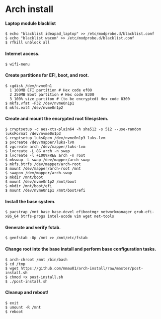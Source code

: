 # Arch install

#### Laptop module blacklist
```
$ echo "blacklist ideapad_laptop" >> /etc/modprobe.d/blacklist.conf
$ echo "blacklist wacom" >> /etc/modprobe.d/blacklist.conf
$ rfkill unblock all
```

#### Internet access.
```
$ wifi-menu
```
#### Create partitions for EFI, boot, and root.
```
$ cgdisk /dev/nvme0n1
  1 100MB EFI partition # Hex code ef00
  2 250MB Boot partition # Hex code 8300
  3 100% size partiton # (to be encrypted) Hex code 8300
$ mkfs.vfat -F32 /dev/nvme0n1p1
$ mkfs.ext4 /dev/nvme0n1p2
```
#### Create and mount the encrypted root filesystem.
```
$ cryptsetup -c aes-xts-plain64 -h sha512 -s 512 --use-random luksFormat /dev/nvme0n1p3
$ cryptsetup luksOpen /dev/nvme0n1p3 luks-lvm
$ pvcreate /dev/mapper/luks-lvm
$ vgcreate arch /dev/mapper/luks-lvm
$ lvcreate -L 8G arch -n swap
$ lvcreate -l +100%FREE arch -n root
$ mkswap -L swap /dev/mapper/arch-swap
$ mkfs.btrfs /dev/mapper/arch-root
$ mount /dev/mapper/arch-root /mnt
$ swapon /dev/mapper/arch-swap
$ mkdir /mnt/boot
$ mount /dev/nvme0n1p2 /mnt/boot
$ mkdir /mnt/boot/efi
$ mount /dev/nvme0n1p1 /mnt/boot/efi
```
#### Install the base system.
```
$ pacstrap /mnt base base-devel efibootmgr networkmanager grub-efi-x86_64 btrfs-progs intel-ucode vim wget net-tools
```
#### Generate and verify fstab.
```
$ genfstab -Up /mnt >> /mnt/etc/fstab
```
#### Change root into the base install and perform base configuration tasks.
```
$ arch-chroot /mnt /bin/bash
$ cd /tmp
$ wget https://github.com/mmau01/arch-install/raw/master/post-install.sh
$ chmod +x post-install.sh
$ ./post-install.sh
```
#### Cleanup and reboot!
```
$ exit
$ umount -R /mnt
$ reboot
```
